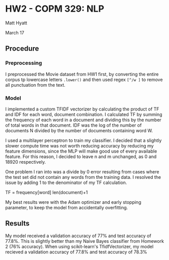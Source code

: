 # HW2 - COPM 329: NLP

Matt Hyatt   

March 17

## Procedure

### Preprocessing

I preprocessed the Movie dataset from HW1 first, by converting the entire corpus tp lowercase letters `.lower()` and then used regex `[^/w ]` to remove all punctuation from the text.

### Model

I implemented a custom TFIDF vectorizer by calculating the product of TF and IDF for each word, document combination.  I calculated TF by summing the frequency of each word in a document and dividing this by the number of total words in that document.  IDF was the log of the number of documents N divided by the number of documents containing word W.

I used a multilayer perceptron to train my classifier. I decided that a slightly slower compute time was not worth reducing accuracy by reducing my feature dimensions, since the MLP will make good use of every available feature. For this reason, I decided to leave n and m unchanged, as 0 and 18920 respectively.

One problem I ran into was a divide by 0 error resulting from cases where the test set did not contain any words from the training data.  I resolved the issue by adding 1 to the denominator of my TF calculation.

TF = frequency[word] len(document)+1

My best results were with the Adam optimizer and early stopping parameter, to keep the model from accidentally overfitting.

## Results

My model received a validation accuracy of 77% and test accuracy of 77.8%.  This is slightly better than my Naive Bayes classifier from Homework 2 (76% accuracy).  When using scikit-learn's TfidfVectorizer, my model recieved a validation accuracy of 77.8% and test accuracy of 78.3%
